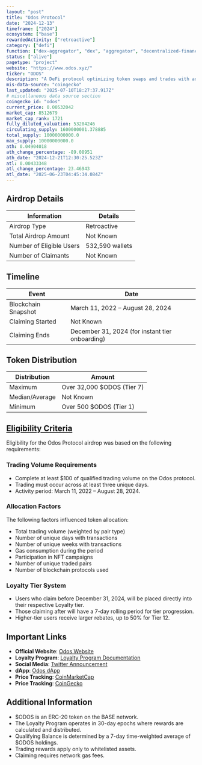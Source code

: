```yaml
---
layout: "post"
title: "Odos Protocol"
date: "2024-12-13"
timeframe: ["2024"]
ecosystem: ["base"]
rewardedActivity: ["retroactive"]
category: ["defi"]
function: ["dex-aggregator", "dex", "aggregator", "decentralized-finance"]
status: ["alive"]
pagetype: "project"
website: "https://www.odos.xyz/"
ticker: "ODOS"
description: "A DeFi protocol optimizing token swaps and trades with advanced routing and aggregation mechanisms."
mis-data-source: "coingecko"
last_updated: "2025-07-10T18:27:37.917Z"
# miscellaneous data source section
coingecko_id: "odos"
current_price: 0.00532042
market_cap: 8512679
market_cap_rank: 1721
fully_diluted_valuation: 53204246
circulating_supply: 1600000001.378885
total_supply: 10000000000.0
max_supply: 10000000000.0
ath: 0.04904018
ath_change_percentage: -89.08951
ath_date: "2024-12-21T12:30:25.523Z"
atl: 0.00433348
atl_change_percentage: 23.46943
atl_date: "2025-06-23T04:45:34.084Z"
---
```


## Airdrop Details

| Information              | Details         |
| ------------------------ | --------------- |
| Airdrop Type             | Retroactive     |
| Total Airdrop Amount     | Not Known       |
| Number of Eligible Users | 532,590 wallets |
| Number of Claimants      | Not Known       |

## Timeline

| Event               | Date                                            |
| ------------------- | ----------------------------------------------- |
| Blockchain Snapshot | March 11, 2022 – August 28, 2024                |
| Claiming Started    | Not Known                                       |
| Claiming Ends       | December 31, 2024 (for instant tier onboarding) |

## Token Distribution

| Distribution   | Amount                     |
| -------------- | -------------------------- |
| Maximum        | Over 32,000 $ODOS (Tier 7) |
| Median/Average | Not Known                  |
| Minimum        | Over 500 $ODOS (Tier 1)    |

## [Eligibility Criteria](https://docs.odos.xyz/home/loyalty/)

Eligibility for the Odos Protocol airdrop was based on the following requirements:

### Trading Volume Requirements
- Complete at least $100 of qualified trading volume on the Odos protocol.
- Trading must occur across at least three unique days.
- Activity period: March 11, 2022 – August 28, 2024.

### Allocation Factors
The following factors influenced token allocation:
- Total trading volume (weighted by pair type)
- Number of unique days with transactions
- Number of unique weeks with transactions
- Gas consumption during the period
- Participation in NFT campaigns
- Number of unique traded pairs
- Number of blockchain protocols used

### Loyalty Tier System
- Users who claim before December 31, 2024, will be placed directly into their respective Loyalty tier.
- Those claiming after will have a 7-day rolling period for tier progression.
- Higher-tier users receive larger rebates, up to 50% for Tier 12.

## Important Links

- **Official Website**: [Odos Website](https://www.odos.xyz/)
- **Loyalty Program**: [Loyalty Program Documentation](https://docs.odos.xyz/home/loyalty/)
- **Social Media**: [Twitter Announcement](https://x.com/odosdao/status/1867300703401914633)
- **dApp**: [Odos dApp](https://app.odos.xyz/)
- **Price Tracking**: [CoinMarketCap](https://coinmarketcap.com/currencies/odos)
- **Price Tracking**: [CoinGecko](https://www.coingecko.com/en/coins/odos)

## Additional Information

- $ODOS is an ERC-20 token on the BASE network.
- The Loyalty Program operates in 30-day epochs where rewards are calculated and distributed.
- Qualifying Balance is determined by a 7-day time-weighted average of $ODOS holdings.
- Trading rewards apply only to whitelisted assets.
- Claiming requires network gas fees.